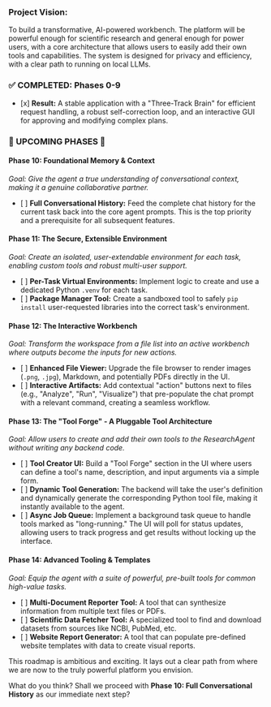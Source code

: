 ### Project Vision:

To build a transformative, AI-powered workbench. The platform will be powerful enough for scientific research and general enough for power users, with a core architecture that allows users to easily add their own tools and capabilities. The system is designed for privacy and efficiency, with a clear path to running on local LLMs.

### ✅ COMPLETED: Phases 0-9

-   \[x\] **Result:** A stable application with a "Three-Track Brain" for efficient request handling, a robust self-correction loop, and an interactive GUI for approving and modifying complex plans.

### 🚀 UPCOMING PHASES 🚀

#### Phase 10: Foundational Memory & Context

_Goal: Give the agent a true understanding of conversational context, making it a genuine collaborative partner._

-   \[ \] **Full Conversational History:** Feed the complete chat history for the current task back into the core agent prompts. This is the top priority and a prerequisite for all subsequent features.

#### Phase 11: The Secure, Extensible Environment

_Goal: Create an isolated, user-extendable environment for each task, enabling custom tools and robust multi-user support._

-   \[ \] **Per-Task Virtual Environments:** Implement logic to create and use a dedicated Python `.venv` for each task.
-   \[ \] **Package Manager Tool:** Create a sandboxed tool to safely `pip install` user-requested libraries into the correct task's environment.

#### Phase 12: The Interactive Workbench

_Goal: Transform the workspace from a file list into an active workbench where outputs become the inputs for new actions._

-   \[ \] **Enhanced File Viewer:** Upgrade the file browser to render images (`.png`, `.jpg`), Markdown, and potentially PDFs directly in the UI.
-   \[ \] **Interactive Artifacts:** Add contextual "action" buttons next to files (e.g., "Analyze", "Run", "Visualize") that pre-populate the chat prompt with a relevant command, creating a seamless workflow.

#### Phase 13: The "Tool Forge" - A Pluggable Tool Architecture

_Goal: Allow users to create and add their own tools to the ResearchAgent without writing any backend code._

-   \[ \] **Tool Creator UI:** Build a "Tool Forge" section in the UI where users can define a tool's name, description, and input arguments via a simple form.
-   \[ \] **Dynamic Tool Generation:** The backend will take the user's definition and dynamically generate the corresponding Python tool file, making it instantly available to the agent.
-   \[ \] **Async Job Queue:** Implement a background task queue to handle tools marked as "long-running." The UI will poll for status updates, allowing users to track progress and get results without locking up the interface.

#### Phase 14: Advanced Tooling & Templates

_Goal: Equip the agent with a suite of powerful, pre-built tools for common high-value tasks._

-   \[ \] **Multi-Document Reporter Tool:** A tool that can synthesize information from multiple text files or PDFs.
-   \[ \] **Scientific Data Fetcher Tool:** A specialized tool to find and download datasets from sources like NCBI, PubMed, etc.
-   \[ \] **Website Report Generator:** A tool that can populate pre-defined website templates with data to create visual reports.

This roadmap is ambitious and exciting. It lays out a clear path from where we are now to the truly powerful platform you envision.

What do you think? Shall we proceed with **Phase 10: Full Conversational History** as our immediate next step?
